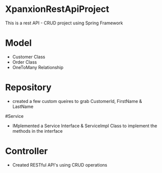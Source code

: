 # XpanxionRestApiProject
This is a rest API - CRUD project using Spring Framework

# Model
- Customer Class
- Order Class 
- OneToMany Relationship

# Repository
- created a few custom queires to grab CustomerId, FirstName & LastName

#Service
- IMplemented a Service Interface & ServiceImpl Class to implement the methods in the interface

# Controller
- Created RESTful API's using CRUD operations
